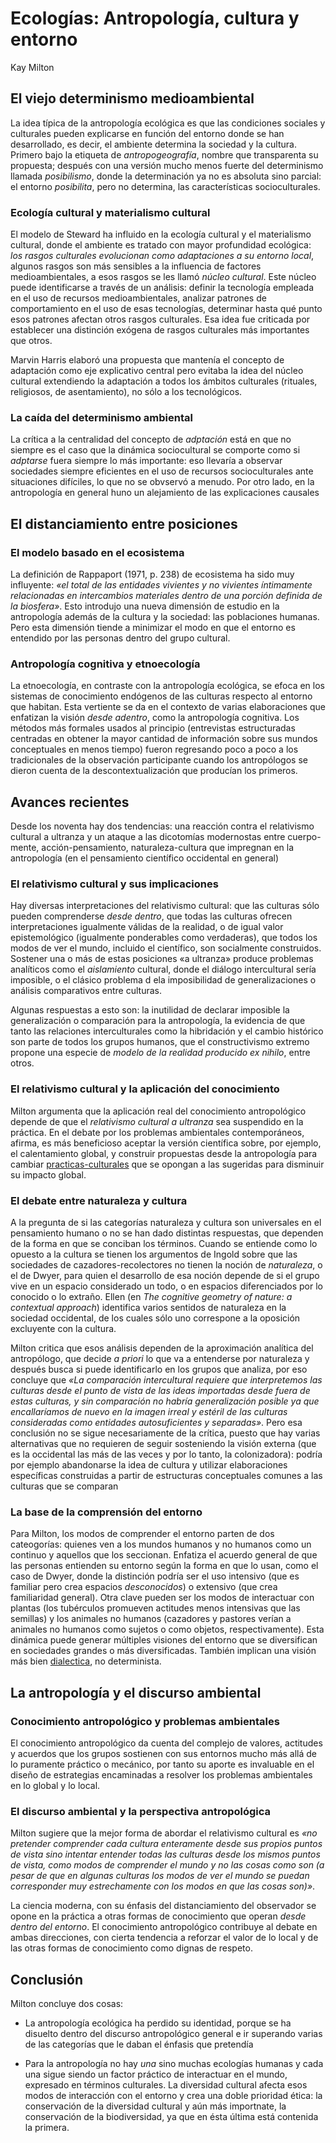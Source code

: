 # Ecologías: Antropología, cultura y entorno

Kay Milton

## El viejo determinismo medioambiental

La idea típica de la antropología ecológica es que las condiciones sociales y culturales pueden explicarse en función del entorno donde se han desarrollado, es decir, el ambiente determina la sociedad y la cultura. Primero bajo la etiqueta de *antropogeografía*, nombre que transparenta su propuesta; después con una versión mucho menos fuerte del determinismo llamada *posibilismo*, donde la determinación ya no es absoluta sino parcial: el entorno *posibilita*, pero no determina, las características socioculturales.

### Ecología cultural y materialismo cultural

El modelo de Steward ha influido en la ecología cultural y el materialismo cultural, donde el ambiente es tratado con mayor profundidad ecológica: *los rasgos culturales evolucionan como adaptaciones a su entorno local*, algunos rasgos son más sensibles a la influencia de factores medioambientales, a esos rasgos se les llamó *núcleo cultural*. Este núcleo puede identificarse a través de un análisis: definir la tecnología empleada en el uso de recursos medioambientales, analizar patrones de comportamiento en el uso de esas tecnologías, determinar hasta qué punto esos patrones afectan otros rasgos culturales. Esa idea fue criticada por establecer una distinción exógena de rasgos culturales más importantes que otros.

Marvin Harris elaboró una propuesta que mantenía el concepto de adaptación como eje explicativo central pero evitaba la idea del núcleo cultural extendiendo la adaptación a todos los ámbitos culturales (rituales, religiosos, de asentamiento), no sólo a los tecnológicos.

### La caída del determinismo ambiental

La crítica a la centralidad del concepto de *adptación* está en que no siempre es el caso que la dinámica sociocultural se comporte como si *adptarse* fuera siempre lo más importante: eso llevaría a observar sociedades siempre eficientes en el uso de recursos socioculturales ante situaciones difíciles, lo que no se obvservó a menudo. Por otro lado, en la antropología en general huno un alejamiento de las explicaciones causales

## El distanciamiento entre posiciones

### El modelo basado en el ecosistema

La definición de Rappaport (1971, p. 238) de ecosistema ha sido muy influyente: *«el total de las entidades vivientes y no vivientes íntimamente relacionadas en intercambios materiales dentro de una porción definida de la biosfera»*. Esto introdujo una nueva dimensión de estudio en la antropología además de la cultura y la sociedad: las poblaciones humanas. Pero esta dimensión tiende a minimizar el modo en que el entorno es entendido por las personas dentro del grupo cultural.

### Antropología cognitiva y etnoecología

La etnoecología, en contraste con la antropología ecológica, se efoca en los sistemas de conocimiento endógenos de las culturas respecto al entorno que habitan. Esta vertiente se da en el contexto de varias elaboraciones que enfatizan la visión *desde adentro*, como la antropología cognitiva. Los métodos más formales usados al principio (entrevistas estructuradas centradas en obtener la mayor cantidad de información sobre sus mundos conceptuales en menos tiempo) fueron regresando poco a poco a los tradicionales de la observación participante cuando los antropólogos se dieron cuenta de la descontextualización que producían los primeros.

## Avances recientes

Desde los noventa hay dos tendencias: una reacción contra el relativismo cultural a ultranza y un ataque a las dicotomías modernostas entre cuerpo-mente, acción-pensamiento, naturaleza-cultura que impregnan en la antropología (en el pensamiento científico occidental en general)

### El relativismo cultural y sus implicaciones

Hay diversas interpretaciones del relativismo cultural: que las culturas sólo pueden comprenderse *desde dentro*, que todas las culturas ofrecen interpretaciones igualmente válidas de la realidad, o de igual valor epistemológico (igualmente ponderables como verdaderas), que todos los modos de ver el mundo, incluido el científico, son socialmente construidos. Sostener una o más de estas posiciones «a ultranza» produce problemas analíticos como el *aislamiento* cultural, donde el diálogo intercultural sería imposible, o el clásico problema d ela imposibilidad de generalizaciones o análisis comparativos entre culturas.

Algunas respuestas a esto son: la inutilidad de declarar imposible la generalización o comparación para la antropología, la evidencia de que tanto las relaciones interculturales como la hibridación y el cambio histórico son parte de todos los grupos humanos, que el constructivismo extremo propone una especie de *modelo de la realidad producido ex nihilo*, entre otros.

### El relativismo cultural y la aplicación del conocimiento

Milton argumenta que la aplicación real del conocimiento antropológico depende de que el *relativismo cultural a ultranza* sea suspendido en la práctica. En el debate por los problemas ambientales contemporáneos, afirma, es más beneficioso aceptar la versión científica sobre, por ejemplo, el calentamiento global, y construir propuestas desde la antropología para cambiar [practicas-culturales](practicas-culturales.md) que se opongan a las sugeridas para disminuir su impacto global.

### El debate entre naturaleza y cultura

A la pregunta de si las categorías naturaleza y cultura son universales en el pensamiento humano o no se han dado distintas respuestas, que dependen de la forma en que se conciban los términos. Cuando se entiende como lo opuesto a la cultura se tienen los argumentos de Ingold sobre que las sociedades de cazadores-recolectores no tienen la noción de *naturaleza*, o el de Dwyer, para quien el desarrollo de esa noción depende de si el grupo vive en un espacio considerado un todo, o en espacios diferenciados por lo conocido o lo extraño. Ellen (en *The cognitive geometry of nature: a contextual approach*) identifica varios sentidos de naturaleza en la sociedad occidental, de los cuales sólo uno correspone a la oposición excluyente con la cultura.

Milton critica que esos análisis dependen de la aproximación analítica del antropólogo, que decide *a priori* lo que va a entenderse por naturaleza y después busca si puede identificarlo en los grupos que analiza, por eso concluye que *«La comparación intercultural requiere que interpretemos las culturas desde el punto de vista de las ideas importadas desde fuera de estas culturas, y sin comparación no habría generalización posible ya que encallaríamos de nuevo en la imagen irreal y estéril de las culturas consideradas como entidades autosuficientes y separadas»*. Pero esa conclusión no se sigue necesariamente de la crítica, puesto que hay varias alternativas que no requieren de seguir sosteniendo la visión externa (que es la occidental las más de las veces y por lo tanto, la colonizadora): podría por ejemplo abandonarse la idea de cultura y utilizar elaboraciones específicas construidas a partir de estructuras conceptuales comunes a las culturas que se comparan

### La base de la comprensión del entorno

Para Milton, los modos de comprender el entorno parten de dos cateogorías: quienes ven a los mundos humanos y no humanos como un continuo y aquellos que los seccionan. Enfatiza el acuerdo general de que las personas entienden su entorno según la forma en que lo usan, como el caso de Dwyer, donde la distinción podría ser el uso intensivo (que es familiar pero crea espacios *desconocidos*) o extensivo (que crea familiaridad general). Otra clave pueden ser los modos de interactuar con plantas (los tubérculos promueven actitudes menos intensivas que las semillas) y los animales no humanos (cazadores y pastores verían a animales no humanos como sujetos o como objetos, respectivamente). Esta dinámica puede generar múltiples visiones del entorno que se diversifican en sociedades grandes o más diversificadas. También implican una visión más bien [dialectica](dialectica.md), no determinista.

## La antropología y el discurso ambiental

### Conocimiento antropológico y problemas ambientales

El conocimiento antropológico da cuenta del complejo de valores, actitudes y acuerdos que los grupos sostienen con sus entornos mucho más allá de lo puramente práctico o mecánico, por tanto su aporte es invaluable en el diseño de estrategias encaminadas a resolver los problemas ambientales en lo global y lo local.

### El discurso ambiental y la perspectiva antropológica

Milton sugiere que la mejor forma de abordar el relativismo cultural es *«no pretender comprender cada cultura enteramente desde sus propios puntos de vista sino intentar entender todas las culturas desde los mismos puntos de vista, como modos de comprender el mundo y no las cosas como son (a pesar de que en algunas culturas los modos de ver el mundo se puedan corresponder muy estrechamente con los modos en que las cosas son)»*.

La ciencia moderna, con su énfasis del distanciamiento del observador se opone en la práctica a otras formas de conocimiento que operan *desde dentro del entorno*. El conocimiento antropológico contribuye al debate en ambas direcciones, con cierta tendencia a reforzar el valor de lo local y de las otras formas de conocimiento como dignas de respeto.

## Conclusión

Milton concluye dos cosas:

* La antropología ecológica ha perdido su identidad, porque se ha disuelto dentro del discurso antropológico general e ir superando varias de las categorías que le daban el énfasis que pretendía

* Para la antropología no hay *una* sino muchas ecologías humanas y cada una sigue siendo un factor práctico de interactuar en el mundo, expresado en términos culturales. La diversidad cultural afecta esos modos de interacción con el entorno y crea una doble prioridad ética: la conservación de la diversidad cultural y aún más importnate, la conservación de la biodiversidad, ya que en ésta última está contenida la primera.
